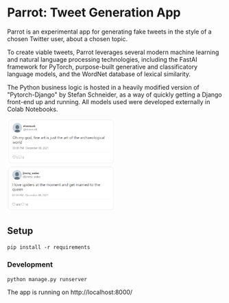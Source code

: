 # Parrot: Tweet Generation App

Parrot is an experimental app for generating fake tweets in the style of a chosen Twitter user, about a chosen topic.

To create viable tweets, Parrot leverages several modern machine learning and natural language processing technologies, including the FastAI framework for PyTorch, purpose-built generative and classificatory language models, and the WordNet database of lexical similarity.

The Python business logic is hosted in a heavily modified version of "Pytorch-Django" by Stefan Schneider, as a way of quickly getting a Django front-end up and running. All models used were developed externally in Colab Notebooks.

<img src="docs/elon_musk_fine_art.png" width="50%" />
<img src="docs/jimmy_wales_spiders.png" width="50%" />

## Setup

```
pip install -r requirements
```

### Development

```
python manage.py runserver
```
The app is running on http://localhost:8000/